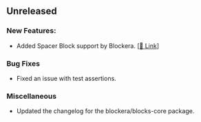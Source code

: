 ## Unreleased

### New Features:
- Added Spacer Block support by Blockera. [[🔗 Link](https://community.blockera.ai/feature-request-1rsjg2ck/post/spacer-block-support-pritFhuc8gbsXko)]


### Bug Fixes

- Fixed an issue with test assertions.

### Miscellaneous

- Updated the changelog for the blockera/blocks-core package.
